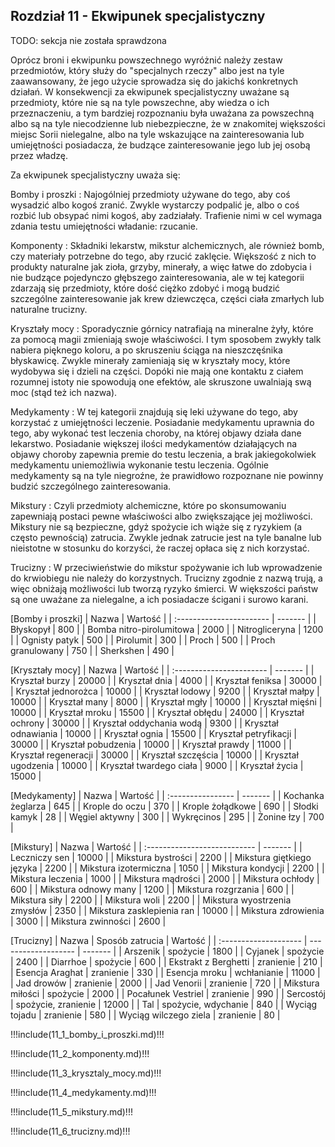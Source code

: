 ## Rozdział 11 -  Ekwipunek specjalistyczny

TODO: sekcja nie została sprawdzona

Oprócz broni i ekwipunku powszechnego wyróżnić należy zestaw przedmiotów, który służy do "specjalnych rzeczy" albo jest na tyle zaawansowany, że jego użycie sprowadza się do jakichś konkretnych działań. W konsekwencji za ekwipunek specjalistyczny uważane są przedmioty, które nie są na tyle powszechne, aby wiedza o ich przeznaczeniu, a tym bardziej rozpoznaniu była uważana za powszechną albo są na tyle niecodzienne lub niebezpieczne, że w znakomitej większości miejsc Sorii nielegalne, albo na tyle wskazujące na zainteresowania lub umiejętności posiadacza, że budzące zainteresowanie jego lub jej osobą przez władzę.

Za ekwipunek specjalistyczny uważa się: 

Bomby i proszki
: Najogólniej przedmioty używane do tego, aby coś wysadzić albo kogoś zranić. Zwykle wystarczy podpalić je, albo o coś rozbić lub obsypać nimi kogoś, aby zadziałały. Trafienie nimi w cel wymaga zdania testu umiejętności władanie: rzucanie.

Komponenty
: Składniki lekarstw, mikstur alchemicznych, ale również bomb, czy materiały potrzebne do tego, aby rzucić zaklęcie. Większość z nich to produkty naturalne jak zioła, grzyby, minerały, a więc łatwe do zdobycia i nie budzące pojedynczo głębszego zainteresowania, ale w tej kategorii zdarzają się przedmioty, które dość ciężko zdobyć i mogą budzić szczególne zainteresowanie jak krew dziewczęca, części ciała zmarłych lub naturalne trucizny.

Kryształy mocy
: Sporadycznie górnicy natrafiają na mineralne żyły, które za pomocą magii zmieniają swoje właściwości. I tym sposobem zwykły talk nabiera pięknego koloru, a po skruszeniu ściąga na nieszczęśnika błyskawicę. Zwykle minerały zamieniają się w kryształy mocy, które wydobywa się i dzieli na części. Dopóki nie mają one kontaktu z ciałem rozumnej istoty nie spowodują one efektów, ale skruszone uwalniają swą moc (stąd też ich nazwa).

Medykamenty
: W tej kategorii znajdują się leki używane do tego, aby korzystać z umiejętności leczenie. Posiadanie medykamentu uprawnia do tego, aby wykonać test leczenia choroby, na której objawy działa dane lekarstwo. Posiadanie większej ilości medykamentów działających na objawy choroby zapewnia premie do testu leczenia, a brak jakiegokolwiek medykamentu uniemożliwia wykonanie testu leczenia. Ogólnie medykamenty są na tyle niegroźne, że prawidłowo rozpoznane nie powinny budzić szczególnego zainteresowania.

Mikstury
: Czyli przedmioty alchemiczne, które po skonsumowaniu zapewniają postaci pewne właściwości albo zwiększające jej możliwości. Mikstury nie są bezpieczne, gdyż spożycie ich wiąże się z ryzykiem (a często pewnością) zatrucia. Zwykle jednak zatrucie jest na tyle banalne lub nieistotne w stosunku do korzyści, że raczej opłaca się z nich korzystać. 

Trucizny
: W przeciwieństwie do mikstur spożywanie ich lub wprowadzenie do krwiobiegu nie należy do korzystnych. Trucizny zgodnie z nazwą trują, a więc obniżają możliwości lub tworzą ryzyko śmierci. W większości państw są one uważane za nielegalne, a ich posiadacze ścigani i surowo karani.

[Bomby i proszki]
| Nazwa                    | Wartość |
| :----------------------- | ------- |
| Błyskopył                |  800    |
| Bomba nitro-pirolumitowa | 2000    |
| Nitrogliceryna           | 1200    |
| Ognisty patyk            |  500    |
| Pirolumit                |  300    |
| Proch                    |  500    |
| Proch granulowany        |  750    |
| Sherkshen                |  490    |

[Kryształy mocy]
| Nazwa                    | Wartość |
| :----------------------- | ------- |
| Kryształ burzy           | 20000   |
| Kryształ dnia            |  4000   |
| Kryształ feniksa         | 30000   |
| Kryształ jednorożca      | 10000   |
| Kryształ lodowy          |  9200   |
| Kryształ małpy           | 10000   |
| Kryształ many            |  8000   |
| Kryształ mgły            | 10000   |
| Kryształ mięśni          | 10000   |
| Kryształ mroku           | 15500   |
| Kryształ obłędu          | 24000   |
| Kryształ ochrony         | 30000   |
| Kryształ oddychania wodą |  9300   |
| Kryształ odnawiania      | 10000   |
| Kryształ ognia           | 15500   |
| Kryształ petryfikacji    | 30000   |
| Kryształ pobudzenia      | 10000   |
| Kryształ prawdy          | 11000   |
| Kryształ regeneracji     | 30000   |
| Kryształ szczęścia       | 10000   |
| Kryształ ugodzenia       | 10000   |
| Kryształ twardego ciała  |  9000   |
| Kryształ życia           | 15000   |

[Medykamenty]
| Nazwa             | Wartość |
| :---------------- | ------- |
| Kochanka żeglarza | 645     |
| Krople do oczu    | 370     |
| Krople żołądkowe  | 690     |
| Słodki kamyk      |  28     |
| Węgiel aktywny    | 300     |
| Wykręcinos        | 295     |
| Żonine łzy        | 700     |

[Mikstury]
| Nazwa                        | Wartość |
| :--------------------------- | ------- |
| Leczniczy sen                | 10000   |
| Mikstura bystrości           |  2200   |
| Mikstura giętkiego języka    |  2200   |
| Mikstura izotermiczna        |  1050   |
| Mikstura kondycji            |  2200   |
| Mikstura leczenia            |  1000   |
| Mikstura mądrości            |  2000   |
| Mikstura ochłody             |   600   |
| Mikstura odnowy many         |  1200   |
| Mikstura rozgrzania          |   600   |
| Mikstura siły                |  2200   |
| Mikstura woli                |  2200   |
| Mikstura wyostrzenia zmysłów |  2350   |
| Mikstura zasklepienia ran    | 10000   |
| Mikstura zdrowienia          |  3000   |
| Mikstura zwinności           |  2600   |

[Trucizny]
| Nazwa                 | Sposób zatrucia     | Wartość |
| :-------------------- | ------------------- | ------- |
| Arszenik              | spożycie            |  1800   |
| Cyjanek               | spożycie            |  2400   |
| Diarrhoe              | spożycie            |   600   |
| Ekstrakt z Berghetti  | zranienie           |   210   |
| Esencja Araghat       | zranienie           |   330   |
| Esencja mroku         | wchłanianie         | 11000   |
| Jad drowów            | zranienie           |  2000   |
| Jad Venorii           | zranienie           |   720   |
| Mikstura miłości      | spożycie            |  2000   |
| Pocałunek Vestriel    | zranienie           |   990   |
| Sercostój             | spożycie, zranienie | 12000   |
| Tal                   | spożycie, wdychanie |   840   |
| Wyciąg tojadu         | zranienie           |   580   |
| Wyciąg wilczego ziela | zranienie           |    80   |

!!!include(11_1_bomby_i_proszki.md)!!!

!!!include(11_2_komponenty.md)!!!

!!!include(11_3_krysztaly_mocy.md)!!!

!!!include(11_4_medykamenty.md)!!!

!!!include(11_5_mikstury.md)!!!

!!!include(11_6_trucizny.md)!!!